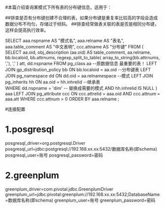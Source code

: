 #本篇介绍查询某模式下所有表的分布键信息，适用于：
 
 ##排查是否有分布键创建不合理的表，如果分布键是重复率比较高的字段会造成数据分布不均匀，存储过于倾斜。
 ##排查经常做表关联的表是否是相同分布键，这样会提高执行效率。

SELECT
    aaa.nspname AS "模式名",
    aaa.relname AS "表名",
    aaa.table_comment AS "中文表明",
    ccc.attname AS "分布键"
FROM
    (
        SELECT
            aa.oid,
            obj_description (aa.oid) AS table_comment,
            aa.relname,
            bb.localoid,
            bb.attrnums,
            regexp_split_to_table(
                array_to_string(bb.attrnums, ','),
                ','
            ) att,
            dd.nspname
        FROM
            pg_class aa --原数据信息 最重要的表！
        LEFT JOIN gp_distribution_policy bb ON bb.localoid = aa.oid --分布键表 
        LEFT JOIN pg_namespace dd ON dd.oid = aa.relnamespace --模式 
        LEFT JOIN pg_inherits hh ON aa.oid = hh.inhrelid --继承表  
        WHERE
            dd.nspname = 'dim'  -- 替换成需要的模式
        AND hh.inhrelid IS NULL 
    ) aaa
LEFT JOIN pg_attribute ccc ON ccc.attrelid = aaa.oid
AND ccc.attnum = aaa.att
WHERE
    ccc.attnum > 0
ORDER BY
    aaa.relname ;
    
    
    
    
 #连接配置
 # 1.posgresql
 posgresql_driver=org.postgresql.Driver
 posgresql_url=jdbc:postgresql://192.168.xx.xx:5432/数据库名称(即schema)
 posgresql_user=账号
 posgresql_password=密码
 
 # 2.greenplum
 greenplum_driver=com.pivotal.jdbc.GreenplumDriver
 greenplum_url=jdbc:pivotal:greenplum://192.168.xx.xx:5432;DatabaseName=数据库名称(即schema)
 greenplum_user=账号
 greenplum_password=密码